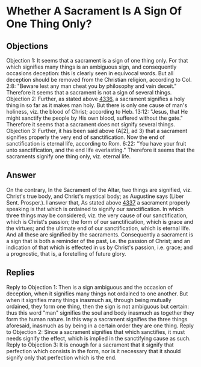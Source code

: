 # Whether A Sacrament Is A Sign Of One Thing Only?
## Objections
Objection 1: It seems that a sacrament is a sign of one thing only. For that which signifies many things is an ambiguous sign, and consequently occasions deception: this is clearly seen in equivocal words. But all deception should be removed from the Christian religion, according to Col. 2:8: "Beware lest any man cheat you by philosophy and vain deceit." Therefore it seems that a sacrament is not a sign of several things.
Objection 2: Further, as stated above [4336](A[2]), a sacrament signifies a holy thing in so far as it makes man holy. But there is only one cause of man's holiness, viz. the blood of Christ; according to Heb. 13:12: "Jesus, that He might sanctify the people by His own blood, suffered without the gate." Therefore it seems that a sacrament does not signify several things.
Objection 3: Further, it has been said above (A[2], ad 3) that a sacrament signifies properly the very end of sanctification. Now the end of sanctification is eternal life, according to Rom. 6:22: "You have your fruit unto sanctification, and the end life everlasting." Therefore it seems that the sacraments signify one thing only, viz. eternal life.
## Answer
On the contrary, In the Sacrament of the Altar, two things are signified, viz. Christ's true body, and Christ's mystical body; as Augustine says (Liber Sent. Prosper.).
I answer that, As stated above [4337](A[2]) a sacrament properly speaking is that which is ordained to signify our sanctification. In which three things may be considered; viz. the very cause of our sanctification, which is Christ's passion; the form of our sanctification, which is grace and the virtues; and the ultimate end of our sanctification, which is eternal life. And all these are signified by the sacraments. Consequently a sacrament is a sign that is both a reminder of the past, i.e. the passion of Christ; and an indication of that which is effected in us by Christ's passion, i.e. grace; and a prognostic, that is, a foretelling of future glory.
## Replies
Reply to Objection 1: Then is a sign ambiguous and the occasion of deception, when it signifies many things not ordained to one another. But when it signifies many things inasmuch as, through being mutually ordained, they form one thing, then the sign is not ambiguous but certain: thus this word "man" signifies the soul and body inasmuch as together they form the human nature. In this way a sacrament signifies the three things aforesaid, inasmuch as by being in a certain order they are one thing.
Reply to Objection 2: Since a sacrament signifies that which sanctifies, it must needs signify the effect, which is implied in the sanctifying cause as such.
Reply to Objection 3: It is enough for a sacrament that it signify that perfection which consists in the form, nor is it necessary that it should signify only that perfection which is the end.